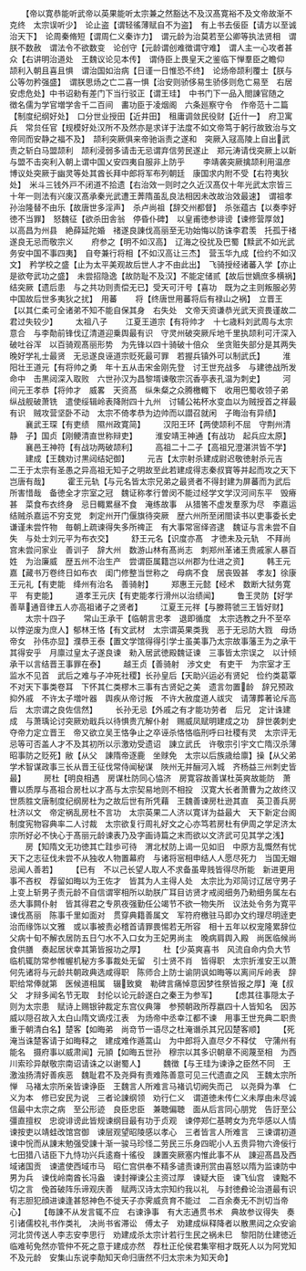 <!-- { "loadSidebar": true } -->
　　【帝以寛恭能听武帝以英果能听太宗兼之然豁达不及汉髙寛裕不及文帝故渐不克终　太宗误听少】　论止盗【谓轻徭薄赋自不为盗】　有上书去佞臣【请方以至诚治天下】　论周秦脩短【谓周仁义秦诈力】　谓元龄为治莫若至公卿等执法贤相　谓朕不数赦　谓法令不欲数变　论创守【元龄谓创难徴谓守难】　谓人主一心攻者甚众【右讲明治道处　王魏议论见本传】　谓侍臣上畏皇天之鉴临下惮羣臣之瞻仰　颉利入朝且喜且惧　谓治国如治病【日谨一日惟恐不终】　论炀帝颉利覆士【朕与公等勿矜强盛】　谓朕思炀之亡二喜一惧【治安则骄侈易生骄侈则危亡易至　右居安虑危处】中书诏勑有差门下当行驳正【谓王珪】　中书门下一品入閤諌官随之　徴名儒为学官増学舎千二百间　畵功臣于凌烟阁　六条廵察守令　作帝范十二篇【制度纪纲好处】　口分世业授田【近井田】　租庸调敛民役财【近什一】　府卫寓兵　常贠任官【规模好处汉所不及然亦是求详于法度不如文帝笃于躬行故致治与文帝同而安静之福不及】　颉利突厥俱来帝驰诣责之遂和　突厥入冦高陵上自出武责之斩白马盟颉利　颉利浸弱多请击无忌谓弃信劳民遂止　郑元涛请伐突厥上以新与盟不击突利入朝上谓中国乂安四夷自服非上防乎
　　李靖袭突厥擒颉利用温彦博议处突厥于幽灵等处其酋长拜中郎将军布列朝廷　康国求内附不受【右符夷狄处】　米斗三钱外戸不闭道不拾遗【右治效一则时之久近汉髙仅十年光武太宗皆三十年一则法有兴废汉髙承秦光武遭王莾隋虽乱良法相因未改故治效最速】　谓祖孝孙治隆替不由乐【故唐世多淫声】　杀卢尚祖【辞交州都督】　杀张蕴古【以奏李好徳不当罪】　怒魏征【欲杀田舎翁　停昏仆碑】　以皇甫徳参诽谤【谏修营厚敛】　以高昌为州县　絶薛延陀婚　禇遂良諌伐高丽至无功始悔以防诛李君羡　托孤于禇遂良无忌而敬宗义
　　府参之【明不如汉高】　辽海之役扰及巴蜀【黩武不如光武务安中国不事四夷】　自夸兼行将相【不如汉高让三杰】　营玉华九成【俭约不如汉文】　矜学校之盛【止为太平美观故后世人才不由此出】　飞骑授经诸蕃入学【亦止是欲夸武功之盛】　未尝招隐逸【故防耻不及汉】不能定储贰【故后世嫡庶多横祸】　结突厥【遗后患　与之共功则责偿无已】受天可汗号【喜功　既为之主则叛服必劳中国故后世多夷狄之扰】　用蕃
　　将【终唐世用蕃将后有禄山之祸】　立晋王【以其仁柔可全诸弟不知不能自保其身　右失处　文帝天资谦恭光武天资畏谨故二君过失较少】
　　太祖八子
　　江夏王道宗【有将帅才　十七歳料刘武周与太宗意合　与李勣前锋伐辽清道迎乗舆最有识　守灵州破突厥斥地千里执颉利可汗深入破吐谷浑　以百骑观髙丽形势　为先锋以四十骑破十倍众　坐贪赃失部分是其两失晚好学礼士最贤　无忌遂良诬道宗贬死最可罪　若握兵镇外可以制武氏】
　　淮阳壮王道元【有将帅之勇　年十五从击宋金刚先登　讨王世充战多　与建徳战所发命中　击黒闼深入取败　六世孙汉为昌黎壻谏敬宗沉香亭表孔温为刺史】
　　河间元王孝恭【将帅才　威畧　天资髙　纵朱粲之众腾檄輙下　收用巴蜀收领子弟　纵战舰破萧铣　遣使绥辑岭表降附四十九州　讨辅公祐杯水变血以为贼授首之祥最有识　贼攻营坚卧不动　太宗不倚孝恭为边帅而以譛召就闲　子晦治有异绩】
　　襄武王琛【有吏绩　隰州政寛简】
　　汉阳王环【两使颉利不屈　守荆州清静　子】国贞【刚鲠清直世称辩吏】
　　淮安靖王神通【有战功　起兵应太原】
　　襄邑王神符【有战功两破颉利】
　　高祖二十二子【高祖兄澄湛洪皆不学】
　　建成【王魏劝讨黒闼结妃御】
　　元吉【太宗射杀建成尉迟敬徳射杀元吉　二王于太宗有圣愚之异高祖无知子之明故至此若建成得志秦叔寳等并起而攻之天下岂唐有哉】
　　霍王元轨【与元名皆太宗兄弟之最贤者不得封建为屏蕃而为武后所害惜哉　备徳全才宗室之冠　魏证称孝行曽闵不能过经学文学汉河间东平　毁瘠甚　菜食布衣终身　忌日輙累昼不食　淹练故事　从猎筈不虚发羣豕为尽　李嘉运结贼杀嘉运不穷支党　刺定州开门偃旗待突厥　歴六州所至闭閤读书以吏事委长史　谦谨未尝忤物　毎朝上疏谏得失多所禆正　有大事常宻绎咨逮　魏证与言未尝不自失　与处士刘元平为布衣交】
　　舒王元名【识度亦髙　才徳未及元轨　不拜尚宫未尝问家业　善训子　辞大州　数游山林有髙尚志　刺郑州革诸王贵戚家人暴百姓　为治廉威　歴五州不治生产　尝谓臣属籍岂以州郡为仕进之资】
　　韩王元嘉【藏书万卷终日如布衣　闺门修整当世称之　母病不食　居丧毁甚　孝友】徐康王元礼【有吏能　绛州有治名　善骑射】
　　郑惠王元懿【经术　数断大狱务寛平　有吏能】
　　道孝王元庆【有吏能孝行滑州以治绩闻】
　　鲁王灵防【好学善草通音律五人亦高祖诸子之贤者】
　　江夏王元祥【与滕蒋虢三王皆好财】
　　太宗十四子
　　常山王承干【临朝言忠孝　退即循度　太宗选教之升不至卒以悖逆废为庶人】郁林王恪【有文武材　太宗谓英果类我　恶于无忌防大戮　母炀帝女　孙伟亦显】濮恭王泰【置文学馆得得引学士虽美事乃太宗故事藩王为之承干其得安乎　月廪过皇太子遂良谏　勑入居武徳殿魏证谏　三事皆太宗误之　以计倾承干以言结晋王事罪在泰】
　　越王贞【善骑射　渉文史　有吏干　为宗室才王监水不见首　武后之难与子冲死社稷】长孙皇后【天助兴运必有贤妃　俭约类葛覃　不对天下事类卷耳　下怀其仁类樛木三事有古贤妃之美　遗言勿置龄　辞兄预政　抑外戚　不许太子増叶器　舆疾从帝讨叛　不许大赦度道人祓灾　请薄葬著论斥高后　太宗谓之良佐信然】
　　长孙无忌【外戚之有才能功劳者　后兄　定计诛建成　与萧瑀论讨突厥劝戢兵以待惧贵亢解仆射　赐威凤赋明建成之功　辞世袭刺史　夺帝力定立晋王　帝又欲立吴王恪争止之卒诬杀恪恪临刑呼曰社稷有灵　太宗评无忌等可否盖人才不及其初所以示激劝受遗诏　諌立武氏　许敬宗引宇文亡隋汉杀薄昭事防之贬死】敝【从父　諌隋帝逐鹿　坐赇免　太宗以后族歳给廪】操【从父弟　学术智谋政事三长从晋王征伐常侍闻秘谋　陜州无并酾河入城　齐杨益三州刺史皆最】
　　房杜【明良相遇　房谋杜防同心恊济　房寛容故善谋杜英爽故能防　萧曹以质厚与髙祖合房杜以才髙与太宗契易地则不相投　汉寛大长者萧曹为之故终汉世质胜文唐制度纪纲房杜为之故后世有所凭藉　王魏善谏房杜逊其直　英卫善兵房杜济以文　帝定祸乱房杜不言功　太宗英果二人济以寛详为益最大　天下新定台阁制度宪物容典率二人讨裁　太宗欲复行周礼好文之心亦笃若房杜有伊周之学足济太宗所好必不快心于髙丽元龄谏表乃及字画诗篇之末而欲以文济武可见其学之浅】
　　房【知隋文无功徳其亡跬歩可待　渭北杖防上谒一见如旧　中原方乱慨然有忧天下之志征伐未尝不从独收人物置幕府　与诸将宻相申结人人愿尽死力　当国无媢忌闻人善若】
　　【已有　不以己长望人取人不求备虽卑贱皆得尽所能　新进更用事不吝权　荐留如晦以为王佐才　皆其为人主得人处　太宗比为邓简讨辽居守男子上变上斩男子责元龄不自信谓宰相所以助朕广耳目访贤才戒阅细务乃勑细务属左右丞大事闗仆射　皆其得君之专夙夜强勤任公竭节不欲一物失所　议法处令务为寛平　谏伐髙丽　陈事千里如面对　贯穿典籍善属文　军符府檄驻马即办文约理尽明逹吏治而缘饰以文雅　或以事被责必稽首请罪畏惕若无所容　相十五年以权宠隆累辞位　父病十旬不解衣居防五日勺水不入口女为王妃男尚主　晚病肩舆入殿　尚医临候尚食供膳　奏起居状幸其第皆报功之厚】
　　杜【少英爽喜书　风流自命内负大节　临机辄防常参帷幄机秘方多事裁处无留　引士贤不肖　皆得职　太宗折淮安王以萧何先诸将与元龄共朝政典选咸得职　陈师合上防士谕阴讽如晦等以离间斥岭表　辞职给常俸就第　医候道相属　辍致奠　勒碑言痛悼意因梦徃祭皆报之厚】淹【叔父　才辩多闻名节无取　封伦以论元龄遂白之秦王为参军】
　　【虑其往事隠太子则为太宗患　赋诗上赐银钟裁定东宫仪典簿　参预朝政所荐嬴四十人皆知名　因苏威以隠召故入太白山隋文谪戍江表　为炀帝中丞幸江都不谏　用事王世充典二职贵重于朝清白名】楚客【如晦弟　尚竒节一语尽之杜淹谮杀其兄囚楚客顺】
　　【死淹当诛楚客请于如晦释之　建成难作遁蒿山　为中郎将入直尽夕不释仗　守蒲州有能名　摄府事以威肃闻】元頴【如晦五世孙　穆宗以其多识朝章不阅蔑至相　为西川索珍异献敬宗南诏请诛之以谢蜀人】
　　魏徴【与王珪为谏诤之臣然不同　王激浊扬清好善疾恶　魏耻君不及尧舜有责难陈善意可见三代遗直之风　王魏太宗所惮　马褚太宗所亲皆谏诤臣　王魏言人所难言马褚讥切阙失而己　以尧舜为凖　仁义为本　修已安民为说　三者论諌纲领　劝行仁义　谓道徳未传仁义未厚由未尽诚信最中太宗之病　至公形迹　良臣忠臣　兼聴偏聴　面从后言同心朋党　告訏至公　彊直擅权　忠谠诽谤此皆规谏纲目最有功于贞观　谏停郑仁基聘女为充华感以人情　谏按吏以靖蛙改馆宫御　谏层观望昭陵感以孝心　三者皆言人所难言　三谏谓初道谏中恱而从諌末勉强受諌十渐一骏马珍怪二劳民三乐身四昵小人五贵异物六谗佞行七田猎八诘臣下九恃功兴兵逺裔十徭役　諌置突厥塞内惟此事不从　諌迎髙昌及西域诸国贡　谏遣使西域市马　昭仁宫供奉不精多谴责谏刑赏由喜怒以隋为监谏防中男为兵　谏伐岭南酋长冯盎　谏封禅谏公主资过厚　谏疑大臣　谏飞仙宫　谏黜不切之言　俛首破阵乐谛观庆善　赋两汉诗太宗知约我以礼　与封徳彜论治道最有识有志胆犯顔进谏逢甚怒神色不徙天子亦霁威贲育不能过　二百余奏无不剀切当帝心】
　　【毎諌不从发言辄不应　右谏诤事　有大志通贯书术　典故参议得失　奏引诸儒校礼书作类礼　决尚书省滞讼　傅太子　劝建成纵释降者以散黒闼之众安谕河北贷传送人李志安李思行　劝建成杀太宗计若行生民之祸未巳　黎阳防仕建徳近临难茍免然亦管仲不死之意于建成亦然　荐杜正伦侯君集宰相才既死人以为阿党知不及元龄　安集山东说李勣知天命归唐然不归太宗未为知天命】

